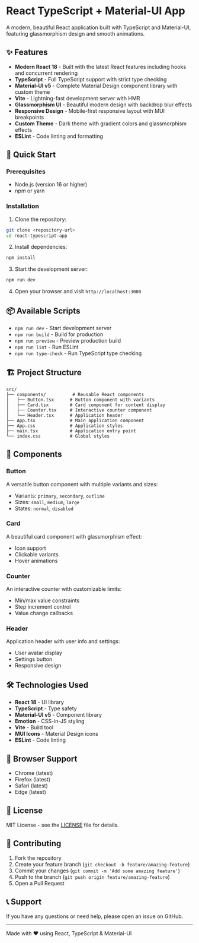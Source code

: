 # React TypeScript + Material-UI App

A modern, beautiful React application built with TypeScript and Material-UI, featuring glassmorphism design and smooth animations.

## ✨ Features

- **Modern React 18** - Built with the latest React features including hooks and concurrent rendering
- **TypeScript** - Full TypeScript support with strict type checking
- **Material-UI v5** - Complete Material Design component library with custom theme
- **Vite** - Lightning-fast development server with HMR
- **Glassmorphism UI** - Beautiful modern design with backdrop blur effects
- **Responsive Design** - Mobile-first responsive layout with MUI breakpoints
- **Custom Theme** - Dark theme with gradient colors and glassmorphism effects
- **ESLint** - Code linting and formatting

## 🚀 Quick Start

### Prerequisites

- Node.js (version 16 or higher)
- npm or yarn

### Installation

1. Clone the repository:
```bash
git clone <repository-url>
cd react-typescript-app
```

2. Install dependencies:
```bash
npm install
```

3. Start the development server:
```bash
npm run dev
```

4. Open your browser and visit `http://localhost:3000`

## 📦 Available Scripts

- `npm run dev` - Start development server
- `npm run build` - Build for production
- `npm run preview` - Preview production build
- `npm run lint` - Run ESLint
- `npm run type-check` - Run TypeScript type checking

## 🏗️ Project Structure

```
src/
├── components/          # Reusable React components
│   ├── Button.tsx      # Button component with variants
│   ├── Card.tsx        # Card component for content display
│   ├── Counter.tsx     # Interactive counter component
│   └── Header.tsx      # Application header
├── App.tsx             # Main application component
├── App.css             # Application styles
├── main.tsx            # Application entry point
└── index.css           # Global styles
```

## 🎨 Components

### Button
A versatile button component with multiple variants and sizes:
- Variants: `primary`, `secondary`, `outline`
- Sizes: `small`, `medium`, `large`
- States: `normal`, `disabled`

### Card
A beautiful card component with glassmorphism effect:
- Icon support
- Clickable variants
- Hover animations

### Counter
An interactive counter with customizable limits:
- Min/max value constraints
- Step increment control
- Value change callbacks

### Header
Application header with user info and settings:
- User avatar display
- Settings button
- Responsive design

## 🛠️ Technologies Used

- **React 18** - UI library
- **TypeScript** - Type safety
- **Material-UI v5** - Component library
- **Emotion** - CSS-in-JS styling
- **Vite** - Build tool
- **MUI Icons** - Material Design icons
- **ESLint** - Code linting

## 🎯 Browser Support

- Chrome (latest)
- Firefox (latest)
- Safari (latest)
- Edge (latest)

## 📄 License

MIT License - see the [LICENSE](LICENSE) file for details.

## 🤝 Contributing

1. Fork the repository
2. Create your feature branch (`git checkout -b feature/amazing-feature`)
3. Commit your changes (`git commit -m 'Add some amazing feature'`)
4. Push to the branch (`git push origin feature/amazing-feature`)
5. Open a Pull Request

## 📞 Support

If you have any questions or need help, please open an issue on GitHub.

---

Made with ❤️ using React, TypeScript & Material-UI
